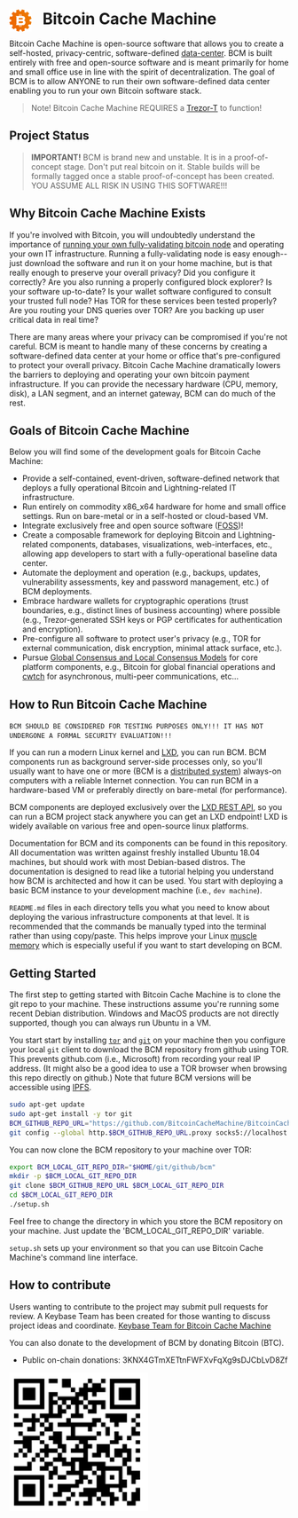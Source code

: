 
# <img src="./resources/images/bcmlogo_super_small.png" alt="Bitcoin Cache Machine Logo" style="float: left; margin-right: 20px;" /> Bitcoin Cache Machine

Bitcoin Cache Machine is open-source software that allows you to create a self-hosted, privacy-centric, software-defined [data-center](https://en.wikipedia.org/wiki/Software-defined_data_center). BCM is built entirely with free and open-source software and is meant primarily for home and small office use in line with the spirit of decentralization. The goal of BCM is to allow ANYONE to run their own software-defined data center enabling you to run your own Bitcoin software stack.

> Note! Bitcoin Cache Machine REQUIRES a [Trezor-T](https://trezor.io/) to function!

## Project Status

> **IMPORTANT!**
> BCM is brand new and unstable. It is in a proof-of-concept stage. Don't put real bitcoin on it. Stable builds will be formally tagged once a stable proof-of-concept has been created. YOU ASSUME ALL RISK IN USING THIS SOFTWARE!!!

## Why Bitcoin Cache Machine Exists

If you're involved with Bitcoin, you will undoubtedly understand the importance of [running your own fully-validating bitcoin node](https://medium.com/@lopp/securing-your-financial-sovereignty-3af6fe834603) and operating your own IT infrastructure. Running a fully-validating node is easy enough--just download the software and run it on your home machine, but is that really enough to preserve your overall privacy? Did you configure it correctly? Are you also running a properly configured block explorer? Is your software up-to-date? Is your wallet software configured to consult your trusted full node? Has TOR for these services been tested properly? Are you routing your DNS queries over TOR? Are you backing up user critical data in real time?

There are many areas where your privacy can be compromised if you're not careful. BCM is meant to handle many of these concerns by creating a software-defined data center at your home or office that's pre-configured to protect your overall privacy. Bitcoin Cache Machine dramatically lowers the barriers to deploying and operating your own bitcoin payment infrastructure. If you can provide the necessary hardware (CPU, memory, disk), a LAN segment, and an internet gateway, BCM can do much of the rest.

## Goals of Bitcoin Cache Machine

Below you will find some of the development goals for Bitcoin Cache Machine:

* Provide a self-contained, event-driven, software-defined network that deploys a fully operational Bitcoin and Lightning-related IT infrastructure.
* Run entirely on commodity x86_x64 hardware for home and small office settings. Run on bare-metal or in a self-hosted or cloud-based VM.
* Integrate exclusively free and open source software ([FOSS](https://en.wikipedia.org/wiki/Free_and_open-source_software))!
* Create a composable framework for deploying Bitcoin and Lightning-related components, databases, visualizations, web-interfaces, etc., allowing app developers to start with a fully-operational baseline data center.
* Automate the deployment and operation (e.g., backups, updates, vulnerability assessments, key and password management, etc.) of BCM deployments.
* Embrace hardware wallets for cryptographic  operations (trust boundaries, e.g., distinct lines of business accounting) where possible (e.g., Trezor-generated SSH keys or PGP certificates for authentication and encryption).
* Pre-configure all software to protect user's privacy (e.g., TOR for external communication, disk encryption, minimal attack surface, etc.).
* Pursue [Global Consensus and Local Consensus Models](https://twitter.com/SarahJamieLewis/status/1016832509709914112) for core platform components, e.g., Bitcoin for global financial operations and [cwtch](https://openprivacy.ca/blog/2018/06/28/announcing-cwtch/) for asynchronous, multi-peer communications, etc...

## How to Run Bitcoin Cache Machine

`BCM SHOULD BE CONSIDERED FOR TESTING PURPOSES ONLY!!! IT HAS NOT UNDERGONE A FORMAL SECURITY EVALUATION!!!`

If you can run a modern Linux kernel and [LXD](https://linuxcontainers.org/lxd/), you can run BCM. BCM components run as background server-side processes only, so you'll usually want to have one or more (BCM is a [distributed system](https://en.wikipedia.org/wiki/Distributed_computing)) always-on computers with a reliable Internet connection. You can run BCM in a hardware-based VM or preferably directly on bare-metal (for performance). 

BCM components are deployed exclusively over the [LXD REST API](https://github.com/lxc/lxd/blob/master/doc/rest-api.md), so you can run a BCM project stack anywhere you can get an LXD endpoint! LXD is widely available on various free and open-source linux platforms.

Documentation for BCM and its components can be found in this repository. All documentation was written against freshly installed Ubuntu 18.04 machines, but should work with most Debian-based distros. The documentation is designed to read like a tutorial helping you understand how BCM is architected and how it can be used. You start with deploying a basic BCM instance to your development machine (i.e., `dev machine`).

 `README.md` files in each directory tells you what you need to know about deploying the various infrastructure components at that level.  It is recommended that the commands be manually typed into the terminal rather than using copy/paste. This helps improve your Linux [muscle memory](https://en.wikipedia.org/wiki/Muscle_memory) which is especially useful if you want to start developing on BCM.

## Getting Started

The first step to getting started with Bitcoin Cache Machine is to clone the git repo to your machine. These instructions assume you're running some recent Debian distribution. Windows and MacOS products are not directly supported, though you can always run Ubuntu in a VM.

You start start by installing [`tor`](https://www.torproject.org/) and [`git`](https://git-scm.com/downloads) on your machine then you configure your local `git` client to download the BCM repository from github using TOR. This prevents github.com (i.e., Microsoft) from recording your real IP address. (It might also be a good idea to use a TOR browser when browsing this repo directly on github.) Note that future BCM versions will be accessible using [IPFS](https://ipfs.io/).

```bash
sudo apt-get update
sudo apt-get install -y tor git
BCM_GITHUB_REPO_URL="https://github.com/BitcoinCacheMachine/BitcoinCacheMachine"
git config --global http.$BCM_GITHUB_REPO_URL.proxy socks5://localhost:9050
```

You can now clone the BCM repository to your machine over TOR:

```bash
export BCM_LOCAL_GIT_REPO_DIR="$HOME/git/github/bcm"
mkdir -p $BCM_LOCAL_GIT_REPO_DIR
git clone $BCM_GITHUB_REPO_URL $BCM_LOCAL_GIT_REPO_DIR
cd $BCM_LOCAL_GIT_REPO_DIR
./setup.sh
```

Feel free to change the directory in which you store the BCM repository on your machine. Just update the 'BCM_LOCAL_GIT_REPO_DIR' variable.

`setup.sh` sets up your environment so that you can use Bitcoin Cache Machine's command line interface.

## How to contribute

Users wanting to contribute to the project may submit pull requests for review. A Keybase Team has been created for those wanting to discuss project ideas and coordinate. [Keybase Team for Bitcoin Cache Machine](https://keybase.io/team/btccachemachine)

You can also donate to the development of BCM by donating Bitcoin (BTC).

* Public on-chain donations: 3KNX4GTmXETtnFWFXvFqXg9sDJCbLvD8Zf

[<img src="./resources/images/onchain_public_donation_address.png" alt="BCM Donation Address" height="250" width="250">](bitcoin:3KNX4GTmXETtnFWFXvFqXg9sDJCbLvD8Zf)
